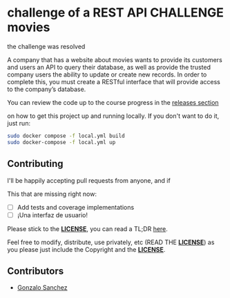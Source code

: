 # challenge of a REST API CHALLENGE movies

the challenge was resolved


A company that has a website about movies wants to provide its customers and users an API to
query their database, as well as provide the trusted company users the ability to update or
create new records.
In order to complete this, you must create a RESTful interface that will provide access to the
company’s database.

You can review
the code up to the course progress in the [releases section](git@github.com:Gonzcar06/Movie.git)

on how to get this project up and running locally.
If you don't want to do it, just run:

```bash
sudo docker compose -f local.yml build
sudo docker-compose -f local.yml up
```

## Contributing

I'll be happily accepting pull requests from anyone, and if 

This that are missing right now:

* [ ] Add tests and coverage implementations
* [ ] ¡Una interfaz de usuario!

Please stick to the [**LICENSE**](LICENSE), you can read a TL;DR
[here](https://tldrlegal.com/license/mit-license).

Feel free to modify, distribute, use privately, etc (READ THE [**LICENSE**](LICENSE)) as
you please just include the Copyright and the [**LICENSE**](LICENSE).

## Contributors


- [Gonzalo Sanchez](https://github.com/gonzcar06)